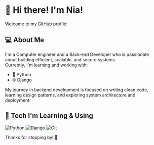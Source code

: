# 👋 Hi there! I'm Nia!

Welcome to my GitHub profile!

## 💻 About Me

I'm a Computer engineer and a Back-end Developer who is passionate about building efficient, scalable, and secure systems.  
Currently, I'm learning and working with:

- 🐍 Python
- 🌐 Django

My journey in backend development is focused on writing clean code, learning design patterns, and exploring system architecture and deployment.

## 🚀 Tech I'm Learning & Using

![Python](https://img.shields.io/badge/Python-3670A0?style=for-the-badge&logo=python&logoColor=white)
![Django](https://img.shields.io/badge/Django-092E20?style=for-the-badge&logo=django&logoColor=white)
![Git](https://img.shields.io/badge/Git-F05032?style=for-the-badge&logo=git&logoColor=white)


Thanks for stopping by! 🌟
